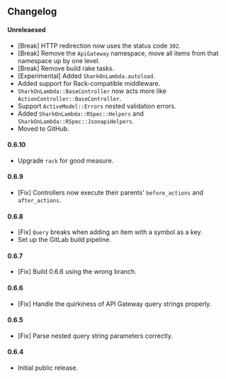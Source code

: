 ## Changelog

#### Unreleaesed

- [Break] HTTP redirection now uses the status code `302`.
- [Break] Remove the `ApiGateway` namespace, move all items from that namespace up by one level.
- [Break] Remove build rake tasks.
- [Experimental] Added `SharkOnLambda.autoload`.
- Added support for Rack-compatible middleware. 
- `SharkOnLambda::BaseController` now acts more like `ActionController::BaseController`.
- Support `ActiveModel::Errors` nested validation errors.
- Added `SharkOnLambda::RSpec::Helpers` and `SharkOnLambda::RSpec::JsonapiHelpers`.
- Moved to GitHub.

#### 0.6.10

- Upgrade `rack` for good measure.

#### 0.6.9

- [Fix] Controllers now execute their parents' `before_actions` and `after_actions`.

#### 0.6.8

- [Fix] `Query` breaks when adding an item with a symbol as a key.
- Set up the GitLab build pipeline.

#### 0.6.7

- [Fix] Build 0.6.6 using the wrong branch.

#### 0.6.6

- [Fix] Handle the quirkiness of API Gateway query strings properly.

#### 0.6.5

- [Fix] Parse nested query string parameters correctly.

#### 0.6.4

- Initial public release.
